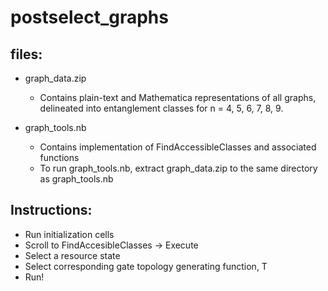 # postselect_graphs




## files:

 - graph_data.zip
	- Contains plain-text and Mathematica representations of all graphs, delineated into entanglement classes for n = 4, 5, 6, 7, 8, 9.
	
 - graph_tools.nb
    - Contains implementation of FindAccessibleClasses and associated functions
	- To run graph_tools.nb, extract graph_data.zip to the same directory as graph_tools.nb
	
## Instructions:
	
 - Run initialization cells
 - Scroll to FindAccesibleClasses -> Execute
 - Select a resource state 
 - Select corresponding gate topology generating function, T 
 - Run!
